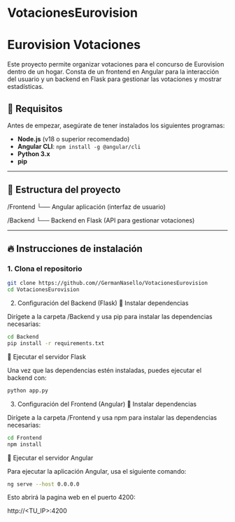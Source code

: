 # VotacionesEurovision

# Eurovision Votaciones

Este proyecto permite organizar votaciones para el concurso de Eurovision dentro de un hogar. Consta de un frontend en Angular para la interacción del usuario y un backend en Flask para gestionar las votaciones y mostrar estadísticas.

## 🚀 Requisitos

Antes de empezar, asegúrate de tener instalados los siguientes programas:

- **Node.js** (v18 o superior recomendado)
- **Angular CLI**: `npm install -g @angular/cli`
- **Python 3.x**
- **pip** 

---

## 🧱 Estructura del proyecto

/Frontend
└── Angular aplicación (interfaz de usuario)


/Backend
└── Backend en Flask (API para gestionar votaciones)



---

## 🔥 Instrucciones de instalación

### 1. Clona el repositorio

```bash
git clone https://github.com//GermanNasello/VotacionesEurovision
cd VotacionesEurovision
```
2. Configuración del Backend (Flask)
🔹 Instalar dependencias

Dirígete a la carpeta /Backend y usa pip para instalar las dependencias necesarias:

```bash
cd Backend
pip install -r requirements.txt
```
  
🔹 Ejecutar el servidor Flask

Una vez que las dependencias estén instaladas, puedes ejecutar el backend con:
```bash
python app.py
```


3. Configuración del Frontend (Angular)
🔹 Instalar dependencias

Dirígete a la carpeta /Frontend y usa npm para instalar las dependencias necesarias:
```bash
cd Frontend
npm install
```
🔹 Ejecutar el servidor Angular

Para ejecutar la aplicación Angular, usa el siguiente comando:
```bash
ng serve --host 0.0.0.0
```
Esto abrirá la pagina web en el puerto 4200:

http://<TU_IP>:4200
